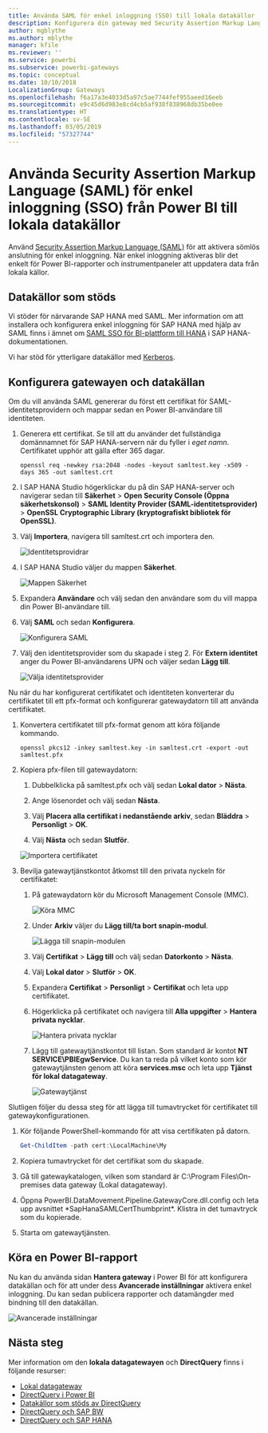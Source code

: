 ```yaml
---
title: Använda SAML för enkel inloggning (SSO) till lokala datakällor
description: Konfigurera din gateway med Security Assertion Markup Language (SAML) för att aktivera enkel inloggning (SSO) från Power BI till lokala datakällor.
author: mgblythe
ms.author: mblythe
manager: kfile
ms.reviewer: ''
ms.service: powerbi
ms.subservice: powerbi-gateways
ms.topic: conceptual
ms.date: 10/10/2018
LocalizationGroup: Gateways
ms.openlocfilehash: f6a17a3e4033d5a97c5ae7744fef955aeed16eeb
ms.sourcegitcommit: e9c45d6d983e8cd4cb5af938f838968db35be0ee
ms.translationtype: HT
ms.contentlocale: sv-SE
ms.lasthandoff: 03/05/2019
ms.locfileid: "57327744"
---
```

# <a name="use-security-assertion-markup-language-saml-for-single-sign-on-sso-from-power-bi-to-on-premises-data-sources"></a>Använda Security Assertion Markup Language (SAML) för enkel inloggning (SSO) från Power BI till lokala datakällor

Använd [Security Assertion Markup Language (SAML)](https://www.onelogin.com/pages/saml) för att aktivera sömlös anslutning för enkel inloggning. När enkel inloggning aktiveras blir det enkelt för Power BI-rapporter och instrumentpaneler att uppdatera data från lokala källor.

## <a name="supported-data-sources"></a>Datakällor som stöds

Vi stöder för närvarande SAP HANA med SAML. Mer information om att installera och konfigurera enkel inloggning för SAP HANA med hjälp av SAML finns i ämnet om [SAML SSO för BI-plattform till HANA](https://wiki.scn.sap.com/wiki/display/SAPHANA/SAML+SSO+for+BI+Platform+to+HANA) i SAP HANA-dokumentationen.

Vi har stöd för ytterligare datakällor med [Kerberos](service-gateway-sso-kerberos.md).

## <a name="configuring-the-gateway-and-data-source"></a>Konfigurera gatewayen och datakällan

Om du vill använda SAML genererar du först ett certifikat för SAML-identitetsprovidern och mappar sedan en Power BI-användare till identiteten.

1. Generera ett certifikat. Se till att du använder det fullständiga domännamnet för SAP HANA-servern när du fyller i *eget namn*. Certifikatet upphör att gälla efter 365 dagar.

    ```
    openssl req -newkey rsa:2048 -nodes -keyout samltest.key -x509 -days 365 -out samltest.crt
    ```

1. I SAP HANA Studio högerklickar du på din SAP HANA-server och navigerar sedan till **Säkerhet** > **Open Security Console (Öppna säkerhetskonsol)** > **SAML Identity Provider (SAML-identitetsprovider)** > **OpenSSL Cryptographic Library (kryptografiskt bibliotek för OpenSSL)**.

1. Välj **Importera**, navigera till samltest.crt och importera den.

    ![Identitetsprovidrar](media/service-gateway-sso-saml/identity-providers.png)

1. I SAP HANA Studio väljer du mappen **Säkerhet**.

    ![Mappen Säkerhet](media/service-gateway-sso-saml/security-folder.png)

1. Expandera **Användare** och välj sedan den användare som du vill mappa din Power BI-användare till.

1. Välj **SAML** och sedan **Konfigurera**.

    ![Konfigurera SAML](media/service-gateway-sso-saml/configure-saml.png)

1. Välj den identitetsprovider som du skapade i steg 2. För **Extern identitet** anger du Power BI-användarens UPN och väljer sedan **Lägg till**.

    ![Välja identitetsprovider](media/service-gateway-sso-saml/select-identity-provider.png)

Nu när du har konfigurerat certifikatet och identiteten konverterar du certifikatet till ett pfx-format och konfigurerar gatewaydatorn till att använda certifikatet.

1. Konvertera certifikatet till pfx-format genom att köra följande kommando.

    ```
    openssl pkcs12 -inkey samltest.key -in samltest.crt -export -out samltest.pfx
    ```

1. Kopiera pfx-filen till gatewaydatorn:

    1. Dubbelklicka på samltest.pfx och välj sedan **Lokal dator** > **Nästa**.

    1. Ange lösenordet och välj sedan **Nästa**.

    1. Välj **Placera alla certifikat i nedanstående arkiv**, sedan **Bläddra** > **Personligt** > **OK**.

    1. Välj **Nästa** och sedan **Slutför**.

    ![Importera certifikatet](media/service-gateway-sso-saml/import-certificate.png)

1. Bevilja gatewaytjänstkontot åtkomst till den privata nyckeln för certifikatet:

    1. På gatewaydatorn kör du Microsoft Management Console (MMC).

        ![Köra MMC](media/service-gateway-sso-saml/run-mmc.png)

    1. Under **Arkiv** väljer du **Lägg till/ta bort snapin-modul**.

        ![Lägga till snapin-modulen](media/service-gateway-sso-saml/add-snap-in.png)

    1. Välj **Certifikat** > **Lägg till** och välj sedan **Datorkonto** > **Nästa**.

    1. Välj **Lokal dator** > **Slutför** > **OK**.

    1. Expandera **Certifikat** > **Personligt** > **Certifikat** och leta upp certifikatet.

    1. Högerklicka på certifikatet och navigera till **Alla uppgifter** > **Hantera privata nycklar**.

        ![Hantera privata nycklar](media/service-gateway-sso-saml/manage-private-keys.png)

    1. Lägg till gatewaytjänstkontot till listan. Som standard är kontot **NT SERVICE\PBIEgwService**. Du kan ta reda på vilket konto som kör gatewaytjänsten genom att köra **services.msc** och leta upp **Tjänst för lokal datagateway**.

        ![Gatewaytjänst](media/service-gateway-sso-saml/gateway-service.png)

Slutligen följer du dessa steg för att lägga till tumavtrycket för certifikatet till gatewaykonfigurationen.

1. Kör följande PowerShell-kommando för att visa certifikaten på datorn.

    ```powershell
    Get-ChildItem -path cert:\LocalMachine\My
    ```
1. Kopiera tumavtrycket för det certifikat som du skapade.

1. Gå till gatewaykatalogen, vilken som standard är C:\Program Files\On-premises data gateway (Lokal datagateway).

1. Öppna PowerBI.DataMovement.Pipeline.GatewayCore.dll.config och leta upp avsnittet \*SapHanaSAMLCertThumbprint\*. Klistra in det tumavtryck som du kopierade.

1. Starta om gatewaytjänsten.

## <a name="running-a-power-bi-report"></a>Köra en Power BI-rapport

Nu kan du använda sidan **Hantera gateway** i Power BI för att konfigurera datakällan och för att under dess **Avancerade inställningar** aktivera enkel inloggning. Du kan sedan publicera rapporter och datamängder med bindning till den datakällan.

![Avancerade inställningar](media/service-gateway-sso-saml/advanced-settings.png)

## <a name="next-steps"></a>Nästa steg

Mer information om den **lokala datagatewayen** och **DirectQuery** finns i följande resurser:

* [Lokal datagateway](service-gateway-onprem.md)
* [DirectQuery i Power BI](desktop-directquery-about.md)
* [Datakällor som stöds av DirectQuery](desktop-directquery-data-sources.md)
* [DirectQuery och SAP BW](desktop-directquery-sap-bw.md)
* [DirectQuery och SAP HANA](desktop-directquery-sap-hana.md)
